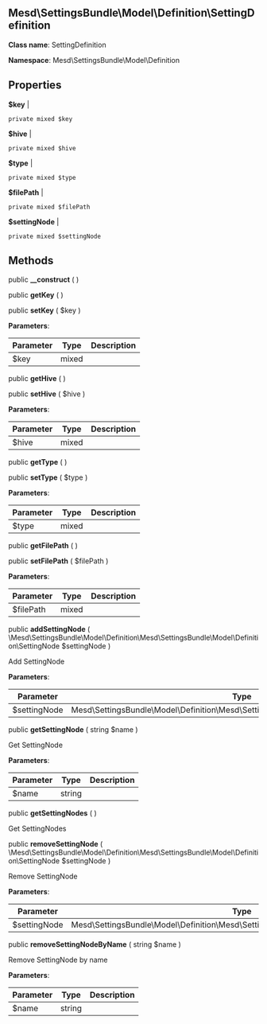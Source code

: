 Mesd\SettingsBundle\Model\Definition\SettingDefinition
---------------

    

    


**Class name**: SettingDefinition

**Namespace**: Mesd\SettingsBundle\Model\Definition









Properties
----------


**$key**  |  



    private mixed $key






**$hive**  |  



    private mixed $hive






**$type**  |  



    private mixed $type






**$filePath**  |  



    private mixed $filePath






**$settingNode**  |  



    private mixed $settingNode






Methods
-------


public **__construct** (  )












public **getKey** (  )












public **setKey** ( $key )











**Parameters**:

| Parameter | Type | Description |
|-----------|------|-------------|
| $key | mixed |  |



public **getHive** (  )












public **setHive** ( $hive )











**Parameters**:

| Parameter | Type | Description |
|-----------|------|-------------|
| $hive | mixed |  |



public **getType** (  )












public **setType** ( $type )











**Parameters**:

| Parameter | Type | Description |
|-----------|------|-------------|
| $type | mixed |  |



public **getFilePath** (  )












public **setFilePath** ( $filePath )











**Parameters**:

| Parameter | Type | Description |
|-----------|------|-------------|
| $filePath | mixed |  |



public **addSettingNode** ( \Mesd\SettingsBundle\Model\Definition\Mesd\SettingsBundle\Model\Definition\SettingNode $settingNode )


Add SettingNode








**Parameters**:

| Parameter | Type | Description |
|-----------|------|-------------|
| $settingNode | Mesd\SettingsBundle\Model\Definition\Mesd\SettingsBundle\Model\Definition\SettingNode |  |



public **getSettingNode** ( string $name )


Get SettingNode








**Parameters**:

| Parameter | Type | Description |
|-----------|------|-------------|
| $name | string |  |



public **getSettingNodes** (  )


Get SettingNodes









public **removeSettingNode** ( \Mesd\SettingsBundle\Model\Definition\Mesd\SettingsBundle\Model\Definition\SettingNode $settingNode )


Remove SettingNode








**Parameters**:

| Parameter | Type | Description |
|-----------|------|-------------|
| $settingNode | Mesd\SettingsBundle\Model\Definition\Mesd\SettingsBundle\Model\Definition\SettingNode |  |



public **removeSettingNodeByName** ( string $name )


Remove SettingNode by name








**Parameters**:

| Parameter | Type | Description |
|-----------|------|-------------|
| $name | string |  |



